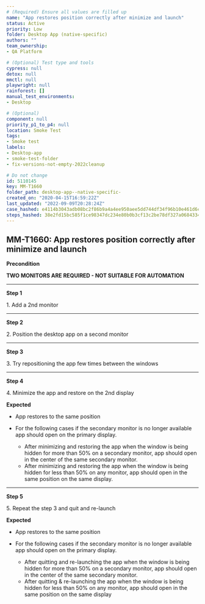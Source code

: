 ```yaml
---
# (Required) Ensure all values are filled up
name: "App restores position correctly after minimize and launch"
status: Active
priority: Low
folder: Desktop App (native-specific)
authors: ""
team_ownership: 
- QA Platform

# (Optional) Test type and tools
cypress: null
detox: null
mmctl: null
playwright: null
rainforest: []
manual_test_environments: 
- Desktop

# (Optional)
component: null
priority_p1_to_p4: null
location: Smoke Test
tags: 
- Smoke test
labels: 
- Desktop-app
- smoke-test-folder
- fix-versions-not-empty-2022cleanup

# Do not change
id: 5110145
key: MM-T1660
folder_path: desktop-app--native-specific-
created_on: "2020-04-15T16:59:22Z"
last_updated: "2022-09-09T20:28:24Z"
case_hashed: e4114b3043adb08bc2f86b9a4a4ee950aee5dd744df34f96b10e461d6c289d84751ef2857544c6865fa6d191a81514ea
steps_hashed: 38e2fd15bc585f1ce98347dc234e80b0b3cf13c2be78df327a0684334028d35c8dc23351cc1fe87b35204e421e554ae5
---
```


## MM-T1660: App restores position correctly after minimize and launch

**Precondition**

**TWO MONITORS ARE REQUIRED - NOT SUITABLE FOR AUTOMATION**

---

**Step 1**

1\. Add a 2nd monitor

---

**Step 2**

2\. Position the desktop app on a second monitor

---

**Step 3**

3\. Try repositioning the app few times between the windows

---

**Step 4**

4\. Minimize the app and restore on the 2nd display

**Expected**

- App restores to the same position

- For the following cases if the secondary monitor is no longer available app should open on the primary display.

  - After minimizing and restoring the app when the window is being hidden for more than 50% on a secondary monitor, app should open in the center of the same secondary monitor.
  - After minimizing and restoring the app when the window is being hidden for less than 50% on any monitor, app should open in the same position on the same display.

---

**Step 5**

5\. Repeat the step 3 and quit and re-launch

**Expected**

- App restores to the same position

- For the following cases if the secondary monitor is no longer available app should open on the primary display.

  - After quitting and re-launching the app when the window is being hidden for more than 50% on a secondary monitor, app should open in the center of the same secondary monitor.
  - After quitting & re-launching the app when the window is being hidden for less than 50% on any monitor, app should open in the same position on the same display
